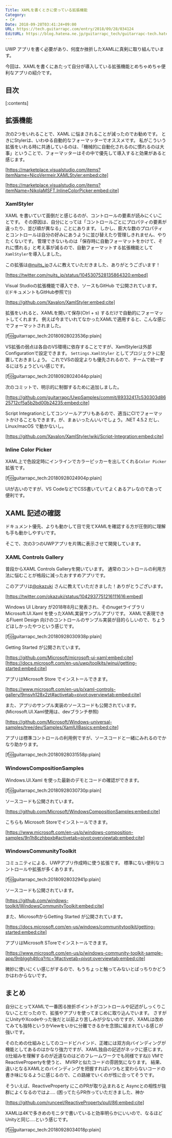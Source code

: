 ```yaml
---
Title: XAMLを書くときに使っている拡張機能
Category:
- C#
Date: 2018-09-28T03:41:24+09:00
URL: https://tech.guitarrapc.com/entry/2018/09/28/034124
EditURL: https://blog.hatena.ne.jp/guitarrapc_tech/guitarrapc-tech.hatenablog.com/atom/entry/10257846132640737829
---
```


UWP アプリを書く必要があり、何度か挫折したXAMLに真剣に取り組んでいます。

今回は、XAMLを書くにあたって自分が導入している拡張機能とめちゃめちゃ便利なアプリの紹介です。

## 目次

[:contents]

## 拡張機能

次の2つをいれることで、XAML に悩まされることが減ったのでお勧めです。
ときにStylerは、いわゆる自動的なフォーマッターでオススメです。
私がこういう拡張をいれる時に共通しているのは、「機械的に自動化されるのに慣れるのは大事」ということで、フォーマッターはその中で優先して導入すると効果があると感じます。

[https://marketplace.visualstudio.com/items?itemName=NicoVermeir.XAMLStyler:embed:cite]

[https://marketplace.visualstudio.com/items?itemName=NikolaMSFT.InlineColorPicker:embed:cite]

### XamlStyler

XAML を書いていて面倒だと感じるのが、コントロールの要素が読みにくいことです。
その原因は、自分にとっては「コントロールごとにプロパティの要素が違ったり、並び順が異なる」ことにあります。
しかし、膨大な数のプロパティとコントロールは自分の好みにあうように並び替えたり管理しきれません、やりたくないです。
管理できないものは「保存時に自動フォーマットをかけて、それに慣れる」と考え事が減るので、自動フォーマットする拡張機能として`XamlStyler`を導入しました。

この拡張は[@nuits_jp](https://twitter.com/nuits_jp)さんに教えていただきました、ありがとうございます！

[https://twitter.com/nuits_jp/status/1045307528135864320:embed]

Visual Studioの拡張機能で導入でき、ソースもGitHub で公開されています。((ドキュメントもGitHub参照で))

[https://github.com/Xavalon/XamlStyler:embed:cite]

拡張をいれると、XAMLを開いて保存(Ctrl + s) するだけで自動的にフォーマットしてくれます。
例えば今までいれてなかったXAMLで適用すると、こんな感じでフォーマットされました。

[f:id:guitarrapc_tech:20180928023536p:plain]

VS拡張の弱点は各自のVS環境に依存することですが、XamlStylerは外部Configurationで設定できます。
`Settings.XamlStyler` としてプロジェクトに配置しておきましょう。
これでVSの設定よりも優先されるので、チームで統一するにはちょうどいい感じです。

[f:id:guitarrapc_tech:20180928024044p:plain]

次のコミットで、明示的に制御するために追加しました。

[https://github.com/guitarrapc/UwpSamples/commit/89332417c530303d8625712cf5a5b2bd00b24235:embed:cite]

Script Integrationとしてコンソールアプリもあるので、適当にCIでフォーマットかけることもできます。が、まぁいったんいいでしょう。.NET 4.5.2 だし、Linux/macOS で動かないし。

[https://github.com/Xavalon/XamlStyler/wiki/Script-Integration:embed:cite]

### Inline Color Picker

XAML上で色設定時にインラインでカラーピッカーを出してくれる`Color Picker`拡張です。

[f:id:guitarrapc_tech:20180928024904p:plain]

UIが古いのですが、VS CodeなどでCSS書いていてよくあるアレなのであって便利です。

## XAML 記述の確認

ドキュメント優先、よりも動かして目で見てXAMLを確認する方が圧倒的に理解も手も動かしやすいです。

そこで、次の3つのUWPアプリを片隅に表示させて開発しています。

### XAML Controls Gallery

普段からXAML Controls Galleryを開いています。
通常のコントロールの利用方法に悩むことが格段に減ったおすすめアプリです。

このアプリは[@okazuki](https://twitter.com/okazuki) さんに教えていただきました！ありがとうございます。

[https://twitter.com/okazuki/status/1042937751216111616:embed]

Windows UI Library が2018年8月に発表され、そのnugetライブラリMicrosoft.UI.Xaml を使ったXAML実装サンプルアプリです。
XAMLで表現できるFluent Design 向けのコントロールのサンプル実装が目的らしいので、ちょうどほしかったやつという感じです。

[f:id:guitarrapc_tech:20180928030938p:plain]

Getting Started が公開されています。

[https://github.com/Microsoft/microsoft-ui-xaml:embed:cite]
[https://docs.microsoft.com/en-us/uwp/toolkits/winui/getting-started:embed:cite]

アプリはMicrosoft Store でインストールできます。

[https://www.microsoft.com/en-us/p/xaml-controls-gallery/9msvh128x2zt#activetab=pivot:overviewtab:embed:cite]

また、アプリのサンプル実装のソースコードも公開されています。(Microsoft.UI.Xaml使用は、devブランチ参照)

[https://github.com/Microsoft/Windows-universal-samples/tree/dev/Samples/XamlUIBasics:embed:cite]

アプリは標準コントロールの利用例ですが、ソースコードと一緒にみれるのでかなり助かります。

[f:id:guitarrapc_tech:20180928031558p:plain]


### WindowsCompositionSamples

Windows.UI.Xaml を使った最新のデモとコードの確認ができます。

[f:id:guitarrapc_tech:20180928030730p:plain]

ソースコードも公開されています。

[https://github.com/Microsoft/WindowsCompositionSamples:embed:cite]

こちらも Microsoft Storeでインストールできます。

[https://www.microsoft.com/en-us/p/windows-composition-samples/9n1h8czhbpxb#activetab=pivot:overviewtab:embed:cite]


### WindowsCommunityToolkit

コミュニティによる、UWPアプリ作成時に使う拡張です。
標準にない便利なコントロールや拡張が多くあります。

[f:id:guitarrapc_tech:20180928032941p:plain]

ソースコードも公開されています。

[https://github.com/windows-toolkit/WindowsCommunityToolkit:embed:cite]

また、MicrosoftからGetting Started が公開されています。

[https://docs.microsoft.com/en-us/windows/communitytoolkit/getting-started:embed:cite]

アプリはMicrosoft SToreでインストールできます。

[https://www.microsoft.com/en-us/p/windows-community-toolkit-sample-app/9nblggh4tlcq?rtc=1#activetab=pivot:overviewtab:embed:cite]

微妙に使いにくい感じがするので、もうちょっと触ってみないとばっちりかどうかはわからないです。

## まとめ

自分にとってXAMLで一番困る挫折ポイントがコントロールや記述がしっくりこないことだったので、拡張やアプリを使ってまじめに取り込んでいます。
さすがにUnityやXcodeやった後だと以前より苦しみが少ないのですが、XAMLは改めてみても独特というかViewをいかに分離できるかを念頭に組まれている感じが強いです。

そのための仕組みとしてのコードビハインド、正確には双方向バインディングが機能としてあるのはかなり強力ですが、XAML独自の記述がネックに感じます。((仕組みを理解するのが近道なのはどのフレームワークでも同様ですね))
VMでReactivePropertyを使うと、 MVRPと似たコードの雰囲気になります。
結果、違いとなるXAMLとのバインディングを把握すればいつもと変わらないコードの書き味になるように感じるので、この路線でいくのが性に合ってそうです。

そういえば、ReactiveProperty にこのPRが取り込まれると Asyncとの相性が抜群によくなるのではよ.... (困ってたらPR作っていただきました、神か

[https://github.com/runceel/ReactiveProperty/pull/86:embed:cite]

XAMLは4Kで多きめのモニタで書いていると効率明らかにいいので、なるほどUnityと同じ....という感じです。

[f:id:guitarrapc_tech:20180928034018p:plain]
